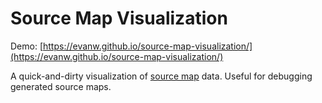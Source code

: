# Source Map Visualization

Demo: [https://evanw.github.io/source-map-visualization/](https://evanw.github.io/source-map-visualization/)

A quick-and-dirty visualization of [source map](https://github.com/mozilla/source-map) data. Useful for debugging generated source maps.
